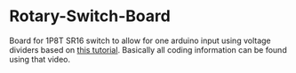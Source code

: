 # Rotary-Switch-Board
Board for 1P8T SR16 switch to allow for one arduino input using voltage dividers
based on [this tutorial](https://www.youtube.com/watch?v=UbnNhUDheE8). Basically all coding information can be found using that video.
